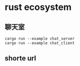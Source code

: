 # rust ecosystem

## 聊天室

```
cargo run --example chat_server
cargo run --example chat_client
```

## shorte url